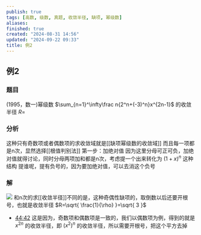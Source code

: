```yaml
---
publish: true
tags: [高数, 级数, 真题, 收敛半径, 缺项, 幂级数]
aliases: 
finished: true
created: "2024-08-31 14:56"
updated: "2024-09-22 09:33"
title: 例2
---
```

## 例2
### 题目
(1995，数一)幂级数 $\sum_{n=1}^\infty\frac n{2^n+(-3)^n}x^{2n-1}$ 的收敛半径 $R=$
### 分析
这种只有奇数项或者偶数项的求收敛域就是[[缺项幂级数的收敛域]]
而且每一项都是n次，显然选择[[根值判别法]]
第一步：加绝对值 
因为这里分母可正可负，加绝对值就得讨论，同时分母两项加和都是n次，考虑提一个出来转化为 $(1+x)^{n}$ 这种结构 
提谁呢，提有负号的，因为要加绝对值，可以去消这个负号
### 解
![](https://img.hwenyi.tech/202405201005314.webp)
和n次的求[[收敛半径]]不同的是，这种奇偶性缺项的，取倒数以后还要开根号，也就是收敛半径 $R=\sqrt{ \frac{1}{\rho} }=\sqrt{ 3 }$
- [44:42](https://www.youtube.com/watch?v=f-aYfXMslBc&t=2682#t=44:42.39) 
这是因为，奇数项和偶数项是一致的，我们以偶数项为例，得到的就是 $x^{2n}$ 的收敛半径，即 $(x^{2})^{n}$ 的收敛半径，所以需要开根号，把这个平方去掉